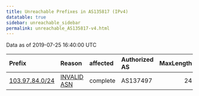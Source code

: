```yaml
---
title: Unreachable Prefixes in AS135817 (IPv4)
datatable: true
sidebar: unreachable_sidebar
permalink: unreachable_AS135817-v4.html
---
```


Data as of 2019-07-25 16:40:00 UTC


<div class="datatable-begin"></div>

| Prefix                                                 | Reason                                                                                                 | affected   | Authorized AS   |   MaxLength | Anchor                                       |   unreachable /24s |
|:-------------------------------------------------------|:-------------------------------------------------------------------------------------------------------|:-----------|:----------------|------------:|:---------------------------------------------|-------------------:|
| [103.97.84.0/24](https://stat.ripe.net/103.97.84.0/24) | [INVALID ASN](https://rpki-validator.ripe.net/announcement-preview?asn=AS135817&prefix=103.97.84.0/24) | complete   | AS137497        |          24 | [APNIC](unreachable_APNIC_RPKI_Root-v4.html) |                  1 |

<div class="datatable-end"></div>